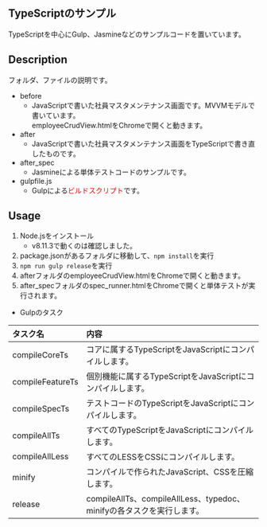 ## TypeScriptのサンプル
TypeScriptを中心にGulp、Jasmineなどのサンプルコードを置いています。

## Description
フォルダ、ファイルの説明です。
* before
    - JavaScriptで書いた社員マスタメンテナンス画面です。MVVMモデルで書いています。  
      employeeCrudView.htmlをChromeで開くと動きます。
* after
    - JavaScriptで書いた社員マスタメンテナンス画面をTypeScriptで書き直したものです。
* after_spec
    - Jasmineによる単体テストコードのサンプルです。
* gulpfile.js
    - Gulpによる<span style="color: red; ">ビルドスクリプト</span>です。
 
## Usage
1. Node.jsをインストール
    * v8.11.3で動くのは確認しました。 
2. package.jsonがあるフォルダに移動して、`npm install`を実行
3. `npm run gulp release`を実行
4. afterフォルダのemployeeCrudView.htmlをChromeで開くと動きます。
5. after_specフォルダのspec_runner.htmlをChromeで開くと単体テストが実行されます。

* Gulpのタスク  

| タスク名 | 内容 |
|:-------|:-----|
|compileCoreTs    |コアに属するTypeScriptをJavaScriptにコンパイルします。  |
|compileFeatureTs |個別機能に属するTypeScriptをJavaScriptにコンパイルします。  |
|compileSpecTs    |テストコードのTypeScriptをJavaScriptにコンパイルします。  |
|compileAllTs     |すべてのTypeScriptをJavaScriptにコンパイルします。  |
|compileAllLess   |すべてのLESSをCSSにコンパイルします。  |
|minify           |コンパイルで作られたJavaScript、CSSを圧縮します。  |
|release          |compileAllTs、compileAllLess、typedoc、minifyの各タスクを実行します。|

